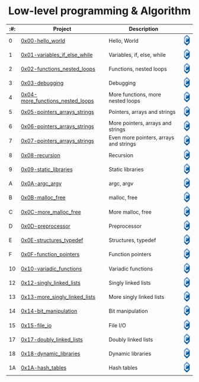 <h1 align="center">Low-level programming & Algorithm</h1>

<div align="center">

| :#: | Project | Description |  |  
| ----------- | ----------- | ----------- | ----------- |  
| 0 | [0x00-hello_world](https://github.com/cabreraezequiel/holbertonschool-low_level_programming/tree/master/0x00-hello_world "0x00-hello_world") | Hello, World | <img src="https://raw.githubusercontent.com/devicons/devicon/master/icons/c/c-original.svg" alt="c" width="30" height="30"/> |  
| 1 | [0x01-variables_if_else_while](https://github.com/cabreraezequiel/holbertonschool-low_level_programming/tree/master/0x01-variables_if_else_while "0x01-variables_if_else_while") | Variables, if, else, while  | <img src="https://raw.githubusercontent.com/devicons/devicon/master/icons/c/c-original.svg" alt="c" width="30" height="30"/> |  
| 2 | [0x02-functions_nested_loops](https://github.com/cabreraezequiel/holbertonschool-low_level_programming/tree/master/0x02-functions_nested_loops "0x02-functions_nested_loops") | Functions, nested loops | <img src="https://raw.githubusercontent.com/devicons/devicon/master/icons/c/c-original.svg" alt="c" width="30" height="30"/> |  
| 3 | [0x03-debugging](https://github.com/cabreraezequiel/holbertonschool-low_level_programming/tree/master/0x03-debugging "0x03-debugging") | Debugging | <img src="https://raw.githubusercontent.com/devicons/devicon/master/icons/c/c-original.svg" alt="c" width="30" height="30"/> |  
| 4 | [0x04-more_functions_nested_loops](https://github.com/cabreraezequiel/holbertonschool-low_level_programming/tree/master/0x04-more_functions_nested_loops "0x04-more_functions_nested_loops") | More functions, more nested loops  | <img src="https://raw.githubusercontent.com/devicons/devicon/master/icons/c/c-original.svg" alt="c" width="30" height="30"/> |  
| 5 | [0x05-pointers_arrays_strings](https://github.com/cabreraezequiel/holbertonschool-low_level_programming/tree/master/0x05-pointers_arrays_strings "0x05-pointers_arrays_strings") | Pointers, arrays and strings | <img src="https://raw.githubusercontent.com/devicons/devicon/master/icons/c/c-original.svg" alt="c" width="30" height="30"/> |  
| 6 | [0x06-pointers_arrays_strings](https://github.com/cabreraezequiel/holbertonschool-low_level_programming/tree/master/0x06-pointers_arrays_strings "0x06-pointers_arrays_strings") | More pointers, arrays and strings | <img src="https://raw.githubusercontent.com/devicons/devicon/master/icons/c/c-original.svg" alt="c" width="30" height="30"/> |  
| 7 | [0x07-pointers_arrays_strings](https://github.com/cabreraezequiel/holbertonschool-low_level_programming/tree/master/0x07-pointers_arrays_strings "0x07-pointers_arrays_strings") | Even more pointers, arrays and strings | <img src="https://raw.githubusercontent.com/devicons/devicon/master/icons/c/c-original.svg" alt="c" width="30" height="30"/> |  
| 8 | [0x08-recursion](https://github.com/cabreraezequiel/holbertonschool-low_level_programming/tree/master/0x08-recursion "0x08-recursion") | Recursion | <img src="https://raw.githubusercontent.com/devicons/devicon/master/icons/c/c-original.svg" alt="c" width="30" height="30"/> |  
| 9 | [0x09-static_libraries](https://github.com/cabreraezequiel/holbertonschool-low_level_programming/tree/master/0x09-static_libraries "0x09-static_libraries") | Static libraries | <img src="https://raw.githubusercontent.com/devicons/devicon/master/icons/c/c-original.svg" alt="c" width="30" height="30"/> | 
| A | [0x0A-argc_argv](https://github.com/cabreraezequiel/holbertonschool-low_level_programming/tree/master/0x0A-argc_argv "0x0A-argc_argv") | argc, argv | <img src="https://raw.githubusercontent.com/devicons/devicon/master/icons/c/c-original.svg" alt="c" width="30" height="30"/> |  
| B | [0x0B-malloc_free](https://github.com/cabreraezequiel/holbertonschool-low_level_programming/tree/master/0x0B-malloc_free "0x0B-malloc_free") | malloc, free  | <img src="https://raw.githubusercontent.com/devicons/devicon/master/icons/c/c-original.svg" alt="c" width="30" height="30"/> |  
| C | [0x0C-more_malloc_free](https://github.com/cabreraezequiel/holbertonschool-low_level_programming/tree/master/0x0C-more_malloc_free "0x0C-more_malloc_free") | More malloc, free | <img src="https://raw.githubusercontent.com/devicons/devicon/master/icons/c/c-original.svg" alt="c" width="30" height="30"/> |
| D | [0x0D-preprocessor](https://github.com/cabreraezequiel/holbertonschool-low_level_programming/tree/master/0x0D-preprocessor "0x0D-preprocessor") | Preprocessor | <img src="https://raw.githubusercontent.com/devicons/devicon/master/icons/c/c-original.svg" alt="c" width="30" height="30"/> |  
| E | [0x0E-structures_typedef](https://github.com/cabreraezequiel/holbertonschool-low_level_programming/tree/master/0x0E-structures_typedef "0x0E-structures_typedef") |  Structures, typedef  | <img src="https://raw.githubusercontent.com/devicons/devicon/master/icons/c/c-original.svg" alt="c" width="30" height="30"/> |  
| F | [0x0F-function_pointers](https://github.com/cabreraezequiel/holbertonschool-low_level_programming/tree/master/0x0F-function_pointers "0x0F-function_pointers") | Function pointers | <img src="https://raw.githubusercontent.com/devicons/devicon/master/icons/c/c-original.svg" alt="c" width="30" height="30"/> |
| 10 | [0x10-variadic_functions](https://github.com/cabreraezequiel/holbertonschool-low_level_programming/tree/master/0x10-variadic_functions "0x10-variadic_functions") | Variadic functions | <img src="https://raw.githubusercontent.com/devicons/devicon/master/icons/c/c-original.svg" alt="c" width="30" height="30"/> |
| 12 | [0x12-singly_linked_lists](https://github.com/cabreraezequiel/holbertonschool-low_level_programming/tree/master/0x12-singly_linked_lists "0x12-singly_linked_lists") | Singly linked lists | <img src="https://raw.githubusercontent.com/devicons/devicon/master/icons/c/c-original.svg" alt="c" width="30" height="30"/> |
| 13 | [0x13-more_singly_linked_lists](https://github.com/cabreraezequiel/holbertonschool-low_level_programming/tree/master/0x13-more_singly_linked_lists "0x13-more_singly_linked_lists") | More singly linked lists | <img src="https://raw.githubusercontent.com/devicons/devicon/master/icons/c/c-original.svg" alt="c" width="30" height="30"/> |
| 14 | [0x14-bit_manipulation](https://github.com/cabreraezequiel/holbertonschool-low_level_programming/tree/master/0x14-bit_manipulation "0x14-bit_manipulation") | Bit manipulation | <img src="https://raw.githubusercontent.com/devicons/devicon/master/icons/c/c-original.svg" alt="c" width="30" height="30"/> |
| 15 | [0x15-file_io](https://github.com/cabreraezequiel/holbertonschool-low_level_programming/tree/master/0x15-file_io "0x15-file_io") | File I/O | <img src="https://raw.githubusercontent.com/devicons/devicon/master/icons/c/c-original.svg" alt="c" width="30" height="30"/> |
| 17 | [0x17-doubly_linked_lists](https://github.com/cabreraezequiel/holbertonschool-low_level_programming/tree/master/0x17-doubly_linked_lists "0x17-doubly_linked_lists") | Doubly linked lists | <img src="https://raw.githubusercontent.com/devicons/devicon/master/icons/c/c-original.svg" alt="c" width="30" height="30"/> |
| 18 | [0x18-dynamic_libraries](https://github.com/cabreraezequiel/holbertonschool-low_level_programming/tree/master/0x18-dynamic_libraries "0x18-dynamic_libraries") | Dynamic libraries | <img src="https://raw.githubusercontent.com/devicons/devicon/master/icons/c/c-original.svg" alt="c" width="30" height="30"/> |
| 1A | [0x1A-hash_tables](https://github.com/cabreraezequiel/holbertonschool-low_level_programming/tree/master/0x1A-hash_tables "0x1A-hash_tables") | Hash tables | <img src="https://raw.githubusercontent.com/devicons/devicon/master/icons/c/c-original.svg" alt="c" width="30" height="30"/> |

</div>
